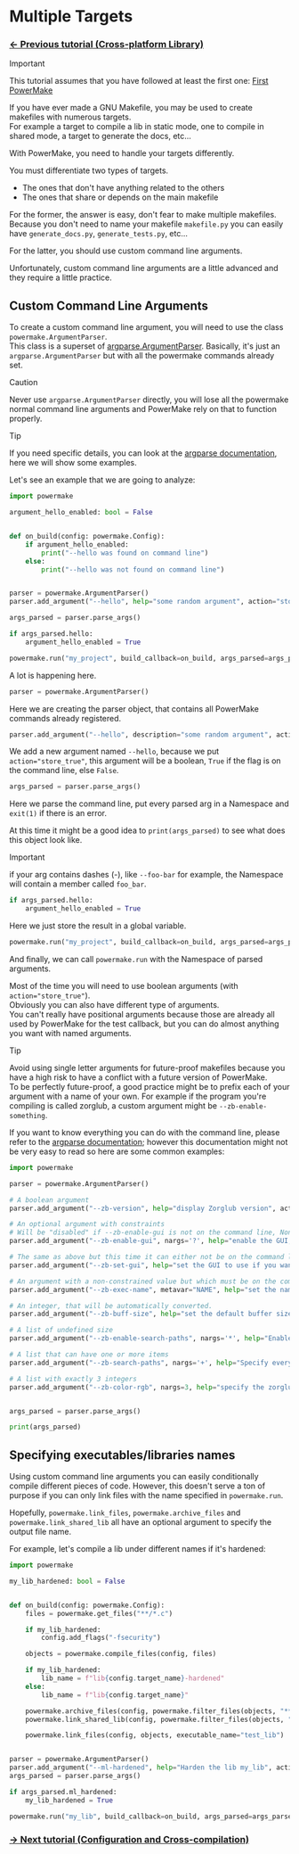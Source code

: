 # Multiple Targets

### [<- Previous tutorial (Cross-platform Library)](../02-crossplatform-library/README.md)

> [!IMPORTANT]  
> This tutorial assumes that you have followed at least the first one: [First PowerMake](../01-first-powermake/README.md)


If you have ever made a GNU Makefile, you may be used to create makefiles with numerous targets.  
For example a target to compile a lib in static mode, one to compile in shared mode, a target to generate the docs, etc...

With PowerMake, you need to handle your targets differently.

You must differentiate two types of targets.
- The ones that don't have anything related to the others
- The ones that share or depends on the main makefile

For the former, the answer is easy, don't fear to make multiple makefiles. Because you don't need to name your makefile `makefile.py` you can easily have `generate_docs.py`, `generate_tests.py`, etc...

For the latter, you should use custom command line arguments.

Unfortunately, custom command line arguments are a little advanced and they require a little practice.

## Custom Command Line Arguments

To create a custom command line argument, you will need to use the class `powermake.ArgumentParser`.  
This class is a superset of [argparse.ArgumentParser](https://docs.python.org/3/library/argparse.html).
Basically, it's just an `argparse.ArgumentParser` but with all the powermake commands already set.

> [!CAUTION]  
> Never use `argparse.ArgumentParser` directly, you will lose all the powermake normal command line arguments and PowerMake rely on that to function properly.

> [!TIP]  
> If you need specific details, you can look at the [argparse documentation](https://docs.python.org/3/library/argparse.html), here we will show some examples.


Let's see an example that we are going to analyze:
```py
import powermake

argument_hello_enabled: bool = False


def on_build(config: powermake.Config):
    if argument_hello_enabled:
        print("--hello was found on command line")
    else:
        print("--hello was not found on command line")


parser = powermake.ArgumentParser()
parser.add_argument("--hello", help="some random argument", action="store_true")

args_parsed = parser.parse_args()

if args_parsed.hello:
    argument_hello_enabled = True

powermake.run("my_project", build_callback=on_build, args_parsed=args_parsed)
```

A lot is happening here.

```py
parser = powermake.ArgumentParser()
```
Here we are creating the parser object, that contains all PowerMake commands already registered.

```py
parser.add_argument("--hello", description="some random argument", action="store_true")
```
We add a new argument named `--hello`, because we put `action="store_true"`, this argument will be a boolean, `True` if the flag is on the command line, else `False`.

```py
args_parsed = parser.parse_args()
```

Here we parse the command line, put every parsed arg in a Namespace and `exit(1)` if there is an error.

At this time it might be a good idea to `print(args_parsed)` to see what does this object look like.

> [!IMPORTANT]  
> if your arg contains dashes (-), like `--foo-bar` for example, the Namespace will contain a member called `foo_bar`.

```py
if args_parsed.hello:
    argument_hello_enabled = True
```
Here we just store the result in a global variable.

```py
powermake.run("my_project", build_callback=on_build, args_parsed=args_parsed)
```

And finally, we can call `powermake.run` with the Namespace of parsed arguments.


Most of the time you will need to use boolean arguments (with `action="store_true"`).  
Obviously you can also have different type of arguments.  
You can't really have positional arguments because those are already all used by PowerMake for the test callback, but you can do almost anything you want with named arguments.

> [!TIP]  
> Avoid using single letter arguments for future-proof makefiles because you have a high risk to have a conflict with a future version of PowerMake.  
> To be perfectly future-proof, a good practice might be to prefix each of your argument with a name of your own. For example if the program you're compiling is called zorglub, a custom argument might be `--zb-enable-something`.


If you want to know everything you can do with the command line, please refer to the [argparse documentation](https://docs.python.org/3/library/argparse.html); however this documentation might not be very easy to read so here are some common examples:


```py
import powermake

parser = powermake.ArgumentParser()

# A boolean argument
parser.add_argument("--zb-version", help="display Zorglub version", action="store_true")

# An optional argument with constraints
# Will be "disabled" if --zb-enable-gui is not on the command line, None if there is just `--zb-enable-gui` without any argument, "SDL2" if the command line is `--zb-enable-gui=SDL2` or "QT" if the command line is `--zb-enable-gui QT`
parser.add_argument("--zb-enable-gui", nargs='?', help="enable the GUI, optionally specify which GUI frontend to use" choices=["SDL2", "SDL3", "QT", "GTK"], default="disabled")

# The same as above but this time it can either not be on the command line or have a value but it cannot be on the command line and empty.
parser.add_argument("--zb-set-gui", help="set the GUI to use if you want one", choices=["SDL2", "SDL3", "QT", "GTK"], default=None)

# An argument with a non-constrained value but which must be on the command line.
parser.add_argument("--zb-exec-name", metavar="NAME", help="set the name of the executable", required=True)

# An integer, that will be automatically converted.
parser.add_argument("--zb-buff-size", help="set the default buffer size zorglub will use.", default=0, type=int)

# A list of undefined size
parser.add_argument("--zb-enable-search-paths", nargs='*', help="Enable search paths, specify every search paths zorglub should use")

# A list that can have one or more items
parser.add_argument("--zb-search-paths", nargs='+', help="Specify every search paths zorglub should use")

# A list with exactly 3 integers
parser.add_argument("--zb-color-rgb", nargs=3, help="specify the zorglub main color as 3 int values between 0 and 255", type=int)


args_parsed = parser.parse_args()

print(args_parsed)
```

## Specifying executables/libraries names

Using custom command line arguments you can easily conditionally compile different pieces of code.
However, this doesn't serve a ton of purpose if you can only link files with the name specified in `powermake.run`.

Hopefully, `powermake.link_files`, `powermake.archive_files` and `powermake.link_shared_lib` all have an optional argument to specify the output file name.

For example, let's compile a lib under different names if it's hardened:
```py
import powermake

my_lib_hardened: bool = False


def on_build(config: powermake.Config):
    files = powermake.get_files("**/*.c")

    if my_lib_hardened:
        config.add_flags("-fsecurity")

    objects = powermake.compile_files(config, files)

    if my_lib_hardened:
        lib_name = f"lib{config.target_name}-hardened"
    else:
        lib_name = f"lib{config.target_name}"

    powermake.archive_files(config, powermake.filter_files(objects, "**/test.*"), archive_name=lib_name)
    powermake.link_shared_lib(config, powermake.filter_files(objects, "**/test.*"), lib_name=lib_name)

    powermake.link_files(config, objects, executable_name="test_lib")


parser = powermake.ArgumentParser()
parser.add_argument("--ml-hardened", help="Harden the lib my_lib", action="store_true")
args_parsed = parser.parse_args()

if args_parsed.ml_hardened:
    my_lib_hardened = True

powermake.run("my_lib", build_callback=on_build, args_parsed=args_parsed)
```

### [-> Next tutorial (Configuration and Cross-compilation)](../04-configuration-and-crosscompilation/README.md)